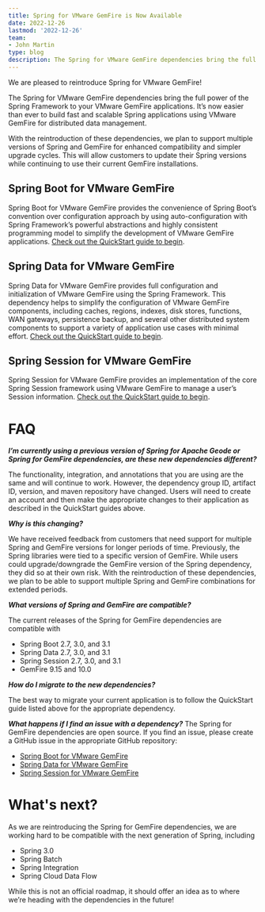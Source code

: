 ```yaml
---
title: Spring for VMware GemFire is Now Available
date: 2022-12-26
lastmod: '2022-12-26'
team:
- John Martin
type: blog
description: The Spring for VMware GemFire dependencies bring the full power of the Spring Framework to your VMware GemFire applications.
---
```


We are pleased to reintroduce Spring for VMware GemFire!

The Spring for VMware GemFire dependencies bring the full power of the Spring Framework to your VMware GemFire applications. It’s now easier than ever to build fast and scalable Spring applications using VMware GemFire for distributed data management.

With the reintroduction of these dependencies, we plan to support multiple versions of Spring and GemFire for enhanced compatibility and simpler upgrade cycles. This will allow customers to update their Spring versions while continuing to use their current GemFire installations.

## Spring Boot for VMware GemFire
Spring Boot for VMware GemFire provides the convenience of Spring Boot’s convention over configuration approach by using auto-configuration with Spring Framework’s powerful abstractions and highly consistent programming model to simplify the development of VMware GemFire applications. [Check out the QuickStart guide to begin](https://docs.vmware.com/en/Spring-Boot-for-VMware-GemFire/index.html).

## Spring Data for VMware GemFire
Spring Data for VMware GemFire provides full configuration and initialization of VMware GemFire using the Spring Framework. This dependency helps to simplify the configuration of VMware GemFire components, including caches, regions, indexes, disk stores, functions, WAN gateways, persistence backup, and several other distributed system components to support a variety of application use cases with minimal effort. [Check out the QuickStart guide to begin](https://docs.vmware.com/en/Spring-Data-for-VMware-GemFire/index.html).

## Spring Session for VMware GemFire
Spring Session for VMware GemFire provides an implementation of the core Spring Session framework using VMware GemFire to manage a user’s Session information. [Check out the QuickStart guide to begin](https://docs.vmware.com/en/Spring-Session-for-VMware-GemFire/index.html).

# FAQ
***I’m currently using a previous version of Spring for Apache Geode or Spring for GemFire dependencies, are these new dependencies different?***

The functionality, integration, and annotations that you are using are the same and will continue to work. However, the dependency group ID, artifact ID, version, and maven repository have changed. Users will need to create an account and then make the appropriate changes to their application as described in the QuickStart guides above.

***Why is this changing?***

We have received feedback from customers that need support for multiple Spring and GemFire versions for longer periods of time. Previously, the Spring libraries were tied to a specific version of GemFire. While users could upgrade/downgrade the GemFire version of the Spring dependency, they did so at their own risk. With the reintroduction of these dependencies, we plan to be able to support multiple Spring and GemFire combinations for extended periods.

***What versions of Spring and GemFire are compatible?***

The current releases of the Spring for GemFire dependencies are compatible with

- Spring Boot 2.7, 3.0, and 3.1
- Spring Data 2.7, 3.0, and 3.1
- Spring Session 2.7, 3.0, and 3.1
- GemFire 9.15 and 10.0

***How do I migrate to the new dependencies?***

The best way to migrate your current application is to follow the QuickStart guide listed above for the appropriate dependency.

***What happens if I find an issue with a dependency?***
The Spring for GemFire dependencies are open source. If you find an issue, please create a GitHub issue in the appropriate GitHub repository:

- [Spring Boot for VMware GemFire](https://github.com/gemfire/spring-boot-for-vmware-gemfire)
- [Spring Data for VMware GemFire](https://github.com/gemfire/spring-data-for-vmware-gemfire)
- [Spring Session for VMware GemFire](https://github.com/gemfire/spring-session-for-vmware-gemfire)

# What's next?
As we are reintroducing the Spring for GemFire dependencies, we are working hard to be compatible with the next generation of Spring, including

- Spring 3.0
- Spring Batch
- Spring Integration
- Spring Cloud Data Flow

While this is not an official roadmap, it should offer an idea as to where we’re heading with the dependencies in the future!